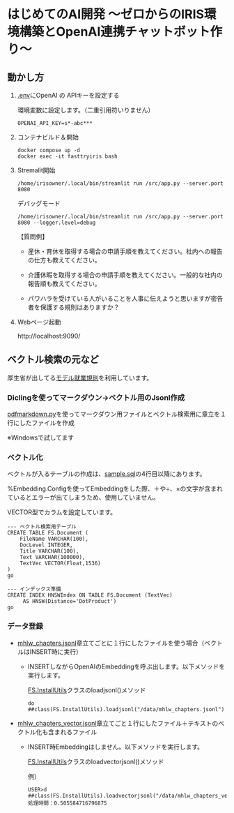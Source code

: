 # はじめてのAI開発 ～ゼロからのIRIS環境構築とOpenAI連携チャットボット作り～

## 動かし方

1. [.env](.env)にOpenAI の APIキーを設定する

    環境変数に設定します。（二重引用符いりません）
    
    ```
    OPENAI_API_KEY=s*-abc***
    ```

2. コンテナビルド＆開始

    ```
    docker compose up -d
    docker exec -it fasttryiris bash
    ```

3. Stremalit開始

    ```
    /home/irisowner/.local/bin/streamlit run /src/app.py --server.port 8080
    ```
    デバッグモード
    ```
    /home/irisowner/.local/bin/streamlit run /src/app.py --server.port 8080 --logger.level=debug
    ```


    【質問例】
    - 産休・育休を取得する場合の申請手順を教えてください。社内への報告の仕方も教えてください。

    - 介護休暇を取得する場合の申請手順を教えてください。一般的な社内の報告順も教えてください。

    - パワハラを受けている人がいることを人事に伝えようと思いますが密告者を保護する規則はありますか？

4. Webページ起動

    http://localhost:9090/

## ベクトル検索の元など

厚生省が出してる[モデル就業規則](https://www.mhlw.go.jp/content/001018385.pdf)を利用しています。

### Diclingを使ってマークダウン→ベクトル用のJsonl作成

[pdfmarkdown.py](/pdfmarkdown.py)を使ってマークダウン用ファイルとベクトル検索用に章立を１行にしたファイルを作成

※Windowsで試してます

### ベクトル化

ベクトルが入るテーブルの作成は、[sample.sql](/src/sample.sql)の4行目以降にあります。

%Embedding.Configを使ってEmbeddingをした際、＋や÷、×の文字が含まれているとエラーが出てしまうため、使用していません。

VECTOR型でカラムを設定しています。
```
--- ベクトル検索用テーブル
CREATE TABLE FS.Document (
    FileName VARCHAR(100),
    DocLevel INTEGER,
    Title VARCHAR(100),
    Text VARCHAR(100000),
    TextVec VECTOR(Float,1536)
)
go

--- インデックス準備
CREATE INDEX HNSWIndex ON TABLE FS.Document (TextVec)
     AS HNSW(Distance='DotProduct')
go

```

### データ登録

- [mhlw_chapters.jsonl](/data/mhlw_chapters.jsonl)章立てごとに１行にしたファイルを使う場合（ベクトルはINSERT時に実行）

    - INSERTしながらOpenAIのEmbeddingを呼ぶ出します。以下メソッドを実行します。

        [FS.InstallUtils](/src/FS/InstallUtils.cls)クラスのloadjsonl()メソッド

        ```
        do ##class(FS.InstallUtils).loadjsonl("/data/mhlw_chapters.jsonl")
        ```

- [mhlw_chapters_vector.jsonl](/data/mhlw_chapters_vector.jsonl)章立てごと１行にしたファイル＋テキストのベクトル化も含まれるファイル

    - INSERT時Embeddingはしません。以下メソッドを実行します。

        [FS.InstallUtils](/src/FS/InstallUtils.cls)クラスのloadvectorjsonl()メソッド

        例）
        ```
        USER>d ##class(FS.InstallUtils).loadvectorjsonl("/data/mhlw_chapters_vector.jsonl")
        処理時間：0.505584716796875
        ```

